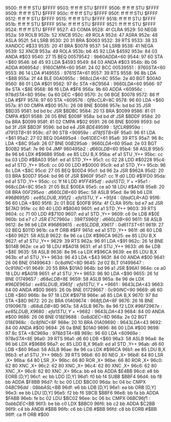 9500: ff ff ff  STU    $FFFF
9503: ff ff ff  STU    $FFFF
9506: ff ff ff  STU    $FFFF
9509: ff ff ff  STU    $FFFF
950c: ff ff ff  STU    $FFFF
950f: ff ff ff  STU    $FFFF
9512: ff ff ff  STU    $FFFF
9515: ff ff ff  STU    $FFFF
9518: ff ff ff  STU    $FFFF
951b: ff ff ff  STU    $FFFF
951e: ff ff ff  STU    $FFFF
9521: ff ff ff  STU    $FFFF
9524: ff ff ff  STU    $FFFF
9527: 43        COMA
9528: 4f        CLRA
9529: 50        NEGB
952a: 59        ROLB
952b: 52        XNCB
952c: 49        ROLA
952d: 47        ASRA
952e: 48        ASLA
952f: 54        LSRB
9530: 20 31     BRA    $0063
9532: 39        RTS
9533: 38 33     XANDCC #$33
9535: 20 41     BRA    $0078
9537: 54        LSRB
9538: 41        NEGA
9539: 52        XNCB
953a: 49        ROLA
953b: b6 45 92  LDA    $4592
953e: 84 03     ANDA   #$03
9540: 27 15     BEQ    $0057
9542: 9b 60     ADDA   <$60
9544: 97 60     STA    <$60
9546: b6 45 93  LDA    $4593
9549: 84 03     ANDA   #$03
954b: 8b 06     ADDA   #$06
954d: 91 60     CMPA   <$60
954f: 24 02     BCC    $0053
9551: 97 60     STA    <$60
9553: 86 14     LDA    #$14
9555: 97 61     STA    <$61
9557: 39        RTS
9558: 96 8b     LDA    <$8B
955a: 2f 44     BLE    $00A0
955c: 96 8c     LDA    <$8C
955e: 2e 40     BGT    $00A0
9560: 86 01     LDA    #$01
9562: 97 8c     STA    <$8C
9564: 96 60     LDA    <$60
9566: 97 8e     STA    <$8E
9568: 86 f6     LDA    #$F6
956a: 9b 60     ADDA   <$60
956c: 97 8d     STA    <$8D
956e: 0a 60     DEC    <$60
9570: 2c 06     BGE    $0078
9572: 86 ff     LDA    #$FF
9574: 97 60     STA    <$60
9576: 0f 8c     CLR    <$8C
9578: 96 60     LDA    <$60
957a: 81 00     CMPA   #$00
957c: 26 08     BNE    $0086
957e: bd bd 35  JSR    $BD35
9581: bd bd bc  JSR    $BDBC
9584: 20 13     BRA    $0099
9586: 81 01     CMPA   #$01
9588: 26 05     BNE    $008F
958a: bd bd df  JSR    $BDDF
958d: 20 0a     BRA    $0099
958f: 81 02     CMPA   #$02
9591: 26 06     BNE    $0099
9593: bd bd 3f  JSR    $BD3F
9596: bd bd e4  JSR    $BDE4
9599: 5f        CLRB
959a: d7 91     STB    <$91
959c: d7 90     STB    <$90
959e: d7 8f     STB    <$8F
95a0: 96 61     LDA    <$61
95a2: 27 02     BEQ    $00A6
95a4: 0a 61     DEC    <$61
95a6: 39        RTS
95a7: 96 8c     LDA    <$8C
95a9: 26 07     BNE    $00B2
95ab: 96 60     LDA    <$60
95ad: 2e 03     BGT    $00B2
95af: 7e 96 04  JMP    $9604
95b2: d6 60     LDB    <$60
95b4: 58        ASLB
95b5: 8e 96 b6  LDX    #$96B6
95b8: ee 85     LDU    B,X
95ba: ef a1     STU    ,Y++
95bc: cc ba 03  LDD    #$BA03
95bf: ed a1     STD    ,Y++
95c1: cc 02 28  LDD    #$0228
95c4: ed a1     STD    ,Y++
95c6: cc 00 00  LDD    #$0000
95c9: ed a1     STD    ,Y++
95cb: 96 8c     LDA    <$8C
95cd: 27 05     BEQ    $00D4
95cf: bd 96 2a  JSR    $962A
95d2: 20 03     BRA    $00D7
95d4: bd 96 0f  JSR    $960F
95d7: cc 1f d0  LDD    #$1FD0
95da: ed a1     STD    ,Y++
95dc: cc 1f f4  LDD    #$1FF4
95df: ed a1     STD    ,Y++
95e1: 96 8c     LDA    <$8C
95e3: 2f 05     BLE    $00EA
95e5: ce a0 18  LDU    #$A018
95e8: 20 08     BRA    $00F2
95ea: d6 60     LDB    <$60
95ec: 58        ASLB
95ed: 8e 96 b6  LDX    #$96B6
95f0: ee 85     LDU    B,X
95f2: ef a1     STU    ,Y++
95f4: 0f ad     CLR    <$AD
95f6: 96 60     LDA    <$60
95f8: 2c 01     BGE    $00FB
95fa: 4f        CLRA
95fb: bd e7 ad  JSR    $E7AD
95fe: cc 80 40  LDD    #$8040
9601: ed a1     STD    ,Y++
9603: 39        RTS
9604: cc 71 00  LDD    #$7100
9607: ed a1     STD    ,Y++
9609: c6 0e     LDB    #$0E
960b: bd e7 c7  JSR    $E7C7
960e: 39        RTS
960f: d6 60     LDB    <$60
9611: 58        ASLB
9612: 8e 96 b6  LDX    #$96B6
9615: ec 85     LDD    B,X
9617: 0d 61     TST    <$61
9619: 27 02     BEQ    $011D
961b: ca ff     ORB    #$FF
961d: ed a1     STD    ,Y++
961f: d6 60     LDB    <$60
9621: 58        ASLB
9622: 8e 96 ca  LDX    #$96CA
9625: ee 85     LDU    B,X
9627: ef a1     STU    ,Y++
9629: 39        RTS
962a: 96 91     LDA    <$91
962c: 26 1d     BNE    $014B
962e: ce a0 18  LDU    #$A018
9631: ef a1     STU    ,Y++
9633: d6 8e     LDB    <$8E
9635: 58        ASLB
9636: 8e 96 ca  LDX    #$96CA
9639: ee 85     LDU    B,X
963b: ef a1     STU    ,Y++
963d: 96 43     LDA    <$43
963f: 84 00     ANDA   #$00
9641: 26 06     BNE    $0149
9643: 0c 8d     INC    <$8D
9645: 2d 02     BLT    $0149
9647: 0c 91     INC    <$91
9649: 20 55     BRA    $01A0
964b: bd 96 a1  JSR    $96A1
964e: ce a0 18  LDU    #$A018
9651: ef a1     STU    ,Y++
9653: 96 90     LDA    <$90
9655: 26 1d     BNE    $0174
9657: d6 8e     LDB    <$8E
9659: 58        ASLB
965a: 8e 96 de  LDX    #$96DE
965d: ee 85     LDU    B,X
965f: ef a1     STU    ,Y++
9661: 96 43     LDA    <$43
9663: 84 00     ANDA   #$00
9665: 26 0b     BNE    $0172
9667: 0c 90     INC    <$90
9669: d6 60     LDB    <$60
966b: 8e 97 18  LDX    #$9718
966e: a6 85     LDA    B,X
9670: 97 8d     STA    <$8D
9672: 20 2c     BRA    $01A0
9674: 96 8f     LDA    <$8F
9676: 26 18     BNE    $0190
9678: d6 8d     LDB    <$8D
967a: 58        ASLB
967b: 8e 96 f2  LDX    #$96F2
967e: ee 85     LDU    B,X
9680: ef a1     STU    ,Y++
9682: 96 43     LDA    <$43
9684: 84 00     ANDA   #$00
9686: 26 06     BNE    $018E
9688: 0a 8d     DEC    <$8D
968a: 2e 02     BGT    $018E
968c: 0c 8f     INC    <$8F
968e: 20 10     BRA    $01A0
9690: 96 43     LDA    <$43
9692: 84 00     ANDA   #$00
9694: 26 0a     BNE    $01A0
9696: 86 00     LDA    #$00
9698: 97 8c     STA    <$8C
969a: 97 8b     STA    <$8B
969c: 96 60     LDA    <$60
969e: 97 8e     STA    <$8E
96a0: 39        RTS
96a1: d6 60     LDB    <$60
96a3: 58        ASLB
96a4: 8e 96 b6  LDX    #$96B6
96a7: ec 85     LDD    B,X
96a9: ed a1     STD    ,Y++
96ab: d6 60     LDB    <$60
96ad: 58        ASLB
96ae: 8e 96 ca  LDX    #$96CA
96b1: ee 85     LDU    B,X
96b3: ef a1     STU    ,Y++
96b5: 39        RTS
96b6: 60 80     NEG    ,X+
96b8: 64 80     LSR    ,X+
96ba: 64 80     LSR    ,X+
96bc: 66 80     ROR    ,X+
96be: 66 80     ROR    ,X+
96c0: 62 80     XNC    ,X+
96c2: 62 80     XNC    ,X+
96c4: 62 80     XNC    ,X+
96c6: 62 80     XNC    ,X+
96c8: 62 80     XNC    ,X+
96ca: bb e4 bb  ADDA   $E4BB
96cd: e8 bb     EORB   [D,Y]
96cf: ec bb     LDD    [D,Y]
96d1: f0 bb f4  SUBB   $BBF4
96d4: bb f8 bb  ADDA   $F8BB
96d7: fc bc 00  LDD    $BC00
96da: bc 04 bc  CMPX   $04BC
96dd: 08 bb     ASL    <$BB
96df: e6 bb     LDB    [D,Y]
96e1: ea bb     ORB    [D,Y]
96e3: ee bb     LDU    [D,Y]
96e5: f2 bb f6  SBCB   $BBF6
96e8: bb fa bb  ADDA   $FABB
96eb: fe bc 02  LDU    $BC02
96ee: bc 06 bc  CMPX   $06BC
96f1: 0a bb     DEC    <$BB
96f3: be bb c0  LDX    $BBC0
96f6: bb c2 bb  ADDA   $C2BB
96f9: c4 bb     ANDB   #$BB
96fb: c6 bb     LDB    #$BB
96fd: c8 bb     EORB   #$BB
96ff: ca ff     ORB    #$00
